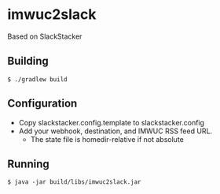# imwuc2slack

Based on SlackStacker


## Building

```shell
$ ./gradlew build
```

## Configuration

- Copy slackstacker.config.template to slackstacker.config
- Add your webhook, destination, and IMWUC RSS feed URL.
   -  The state file is homedir-relative if not absolute

## Running

```shell
$ java -jar build/libs/imwuc2slack.jar
```



